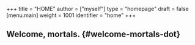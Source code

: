 +++
title = "HOME"
author = ["myself"]
type = "homepage"
draft = false
[menu.main]
  weight = 1001
  identifier = "home"
+++

## Welcome, mortals. {#welcome-mortals-dot}
